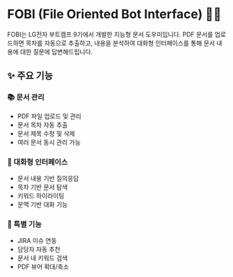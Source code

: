 # FOBI (File Oriented Bot Interface) 🐻‍❄️

FOBI는 LG전자 부트캠프 9기에서 개발한 지능형 문서 도우미입니다. PDF 문서를 업로드하면 목차를 자동으로 추출하고, 내용을 분석하여 대화형 인터페이스를 통해 문서 내용에 대한 질문에 답변해드립니다.

## ✨ 주요 기능

### 📚 문서 관리

- PDF 파일 업로드 및 관리
- 문서 목차 자동 추출
- 문서 제목 수정 및 삭제
- 여러 문서 동시 관리 가능

### 💬 대화형 인터페이스

- 문서 내용 기반 질의응답
- 목차 기반 문서 탐색
- 키워드 하이라이팅
- 문맥 기반 대화 기능

### 🎯 특별 기능

- JIRA 이슈 연동
- 담당자 자동 추천
- 문서 내 키워드 검색
- PDF 뷰어 확대/축소
